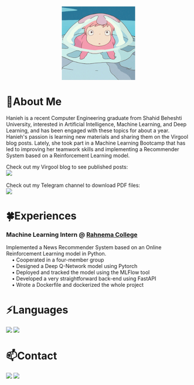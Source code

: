 <!--
**haniehm26/haniehm26** is a ✨ _special_ ✨ repository because its `README.md` (this file) appears on your GitHub profile.

Here are some ideas to get you started:

- 🔭 I’m currently working on ...
- 🌱 I’m currently learning ...
- 👯 I’m looking to collaborate on ...
- 🤔 I’m looking for help with ...
- 💬 Ask me about ...
- 📫 How to reach me: ...
- 😄 Pronouns: ...
- ⚡ Fun fact: ...
-->

<p align="center">
  <img src="https://github.com/haniehm26/haniehm26/blob/main/Ponyo.gif" width="200" height="200"></img>
</p>

# 🌱About Me
Hanieh is a recent Computer Engineering graduate from Shahid Beheshti University, interested in Artificial Intelligence, Machine Learning, and Deep Learning, and has been engaged with these topics for about a year. Hanieh's passion is learning new materials and sharing them on the Virgool blog posts. Lately, she took part in a Machine Learning Bootcamp that has led to improving her teamwork skills and implementing a Recommender System based on a Reinforcement Learning model.

Check out my Virgool blog to see published posts:<br>
[![](https://img.shields.io/badge/-virgool-inactive?style=for-the-badge&logo=virgool&color=blue)](https://virgool.io/@haniehmahdavi26)

Check out my Telegram channel to download PDF files:<br>
[![](https://img.shields.io/badge/-telegram-inactive?style=for-the-badge&color=blue)](https://t.me/honio_notes)

# 🍀Experiences
### Machine Learning Intern @ [Rahnema College](https://rahnemacollege.com/)
Implemented a News Recommender System based on an Online Reinforcement Learning model in Python.<br>
&nbsp;&nbsp;&nbsp;&nbsp;• Cooperated in a four-member group<br>
&nbsp;&nbsp;&nbsp;&nbsp;• Designed a Deep Q-Network model using Pytorch<br>
&nbsp;&nbsp;&nbsp;&nbsp;• Deployed and tracked the model using the MLFlow tool<br>
&nbsp;&nbsp;&nbsp;&nbsp;• Developed a very straightforward back-end using FastAPI<br>
&nbsp;&nbsp;&nbsp;&nbsp;• Wrote a Dockerfile and dockerized the whole project

# ⚡Languages
[![](https://shields.io/badge/-python-yellow?style=for-the-badge)](https://www.python.org)
[![](https://shields.io/badge/-java-red?style=for-the-badge)](https://www.java.com)

# 📫Contact
[![](https://img.shields.io/badge/-gmail-red?style=for-the-badge)](mailto:haniehmahdavi26@gmail.com)
[![](https://img.shields.io/badge/-linkedin-blue?style=for-the-badge)](https://www.linkedin.com/in/hanieh-mahdavi/)
